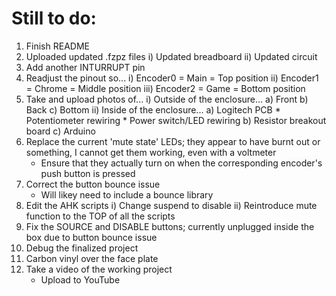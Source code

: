 # Still to do:

1) Finish README
2) Uploaded updated .fzpz files
    i) Updated breadboard
    ii) Updated circuit
3) Add another INTURRUPT pin
4) Readjust the pinout so...
    i) Encoder0 = Main = Top position
    ii) Encoder1 = Chrome = Middle position
    iii) Encoder2 = Game = Bottom position
5) Take and upload photos of...
    i) Outside of the enclosure...
        a) Front
        b) Back
        c) Bottom
    ii) Inside of the enclosure...
        a) Logitech PCB 
            * Potentiometer rewiring
            * Power switch/LED rewiring
        b) Resistor breakout board
        c) Arduino
6) Replace the current 'mute state' LEDs; they appear to have burnt out or something, I cannot get them working, even with a voltmeter
    * Ensure that they actually turn on when the corresponding encoder's push button is pressed
7) Correct the button bounce issue
    * Will likey need to include a bounce library
8) Edit the AHK scripts
    i) Change suspend to disable
    ii) Reintroduce mute function to the TOP of all the scripts
9) Fix the SOURCE and DISABLE buttons; currently unplugged inside the box due to button bounce issue
10) Debug the finalized project
11) Carbon vinyl over the face plate
12) Take a video of the working project
    * Upload to YouTube
